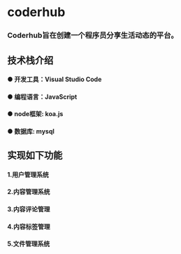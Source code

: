 # coderhub
### Coderhub旨在创建一个程序员分享生活动态的平台。
## 技术栈介绍
#### ●  开发工具：Visual Studio Code  
#### ●  编程语言：JavaScript  
#### ●  node框架: koa.js
#### ●  数据库: mysql
## 实现如下功能
####  1.用户管理系统
####  2.内容管理系统
####  3.内容评论管理
####  4.内容标签管理
####  5.文件管理系统
